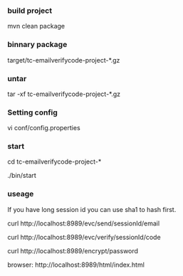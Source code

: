 ### build project

mvn clean package

### binnary package

target/tc-emailverifycode-project-*.gz

### untar 

tar -xf tc-emailverifycode-project-*.gz

### Setting config

vi conf/config.properties

### start

cd tc-emailverifycode-project-*

./bin/start

### useage

If you have long session id you can use sha1 to hash first.

curl http://localhost:8989/evc/send/sessionId/email

curl http://localhost:8989/evc/verify/sessionId/code

curl http://localhost:8989/encrypt/password

browser: http://localhost:8989/html/index.html


